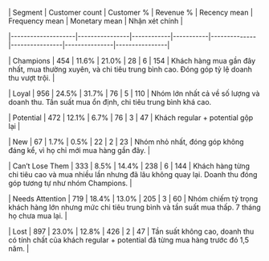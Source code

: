 | Segment            | Customer count | Customer % | Revenue % | Recency mean | Frequency mean | Monetary mean | Nhận xét chính |

|--------------------|----------------|------------|-----------|--------------|----------------|---------------|----------------|

| Champions          | 454            | 11.6%      | 21.0%     | 28           | 6              | 154           | Khách hàng mua gần đây nhất, mua thường xuyên, và chi tiêu trung bình cao. Đóng góp tỷ lệ doanh thu vượt trội. |

| Loyal              | 956            | 24.5%      | 31.7%     | 76           | 5              | 110           | Nhóm lớn nhất cả về số lượng và doanh thu. Tần suất mua ổn định, chi tiêu trung bình khá cao.

| Potential          | 472            | 12.1%      | 6.7%      | 76           | 3              | 47            | Khách regular + potential gộp lại |

| New                | 67             | 1.7%       | 0.5%      | 22           | 2              | 23            | Nhóm nhỏ nhất, đóng góp không đáng kể, vì họ chỉ mới mua hàng gần đây. |

| Can’t Lose Them    | 333            | 8.5%       | 14.4%     | 238          | 6              | 144           | Khách hàng từng chi tiêu cao và mua nhiều lần nhưng đã lâu không quay lại. Doanh thu đóng góp tương tự như nhóm Champions. |

| Needs Attention    | 719            | 18.4%      | 13.0%     | 205          | 3              | 60            | Nhóm chiếm tỷ trọng khách hàng lớn nhưng mức chi tiêu trung bình và tần suất mua thấp. 7 tháng họ chưa mua lại. |

| Lost               | 897            | 23.0%      | 12.8%     | 426          | 2              | 47            | Tần suất không cao, doanh thu có tính chất của khách regular + potential đã từng mua hàng trước đó 1,5 năm. |


